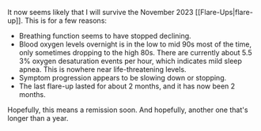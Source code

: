 It now seems likely that I will survive the November 2023 [[Flare-Ups|flare-up]]. This is for a few reasons:

- Breathing function seems to have stopped declining.
- Blood oxygen levels overnight is in the low to mid 90s most of the time, only sometimes dropping to the high 80s. There are currently about 5.5 3% oxygen desaturation events per hour, which indicates mild sleep apnea. This is nowhere near life-threatening levels.
- Symptom progression appears to be slowing down or stopping.
- The last flare-up lasted for about 2 months, and it has now been 2 months.

Hopefully, this means a remission soon. And hopefully, another one that's longer than a year.